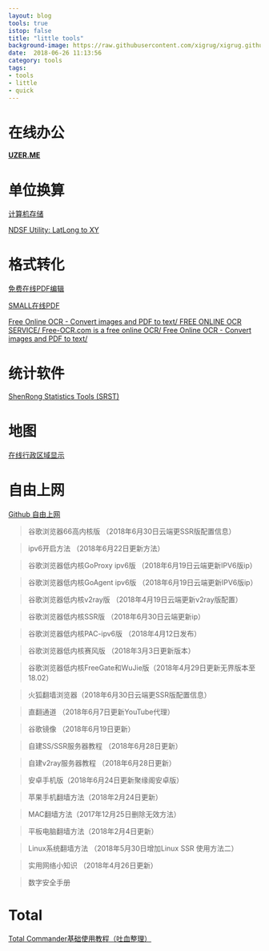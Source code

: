 ```yaml
---
layout: blog
tools: true
istop: false
title: "little tools"
background-image: https://raw.githubusercontent.com/xigrug/xigrug.github.io/master/picture/uzerme.png 
date:  2018-06-26 11:13:56
category: tools
tags:
- tools
- little
- quick
---
```


# 在线办公

<a href="https://www.uzer.me" title="可以看youtobe"> **UZER.ME** </a>

# 单位换算
[计算机存储](http://converter.elliotbeken.com/)

[NDSF Utility: LatLong to XY](http://www.whoi.edu/marine/ndsf/cgi-bin/NDSFutility.cgi?form=0&from=LatLon&to=XY)


# 格式转化
<a href="https://lightpdf.com/zh/" title="免费PDF工具：无需注册&功能强大"> 免费在线PDF编辑</a>

<a href="https://smallpdf.com/cn" title="轻松玩转PDF"> SMALL在线PDF</a>

<a href="https://ocr.space/" title="free OCR"> Free Online OCR - Convert images and PDF to text/ </a>
<a href="https://www.onlineocr.net/" title="free OCR"> FREE ONLINE OCR SERVICE/ </a>
<a href="https://www.free-ocr.com/" title="free OCR"> Free-OCR.com is a free online OCR/ </a>
<a href="http://www.free-online-ocr.com/" title="free OCR"> Free Online OCR - Convert images and PDF to text/ </a>

# 统计软件

<a href="http://www.mdtserver.com/srst" title="深容统计学软件"> ShenRong Statistics Tools (SRST)</a>

# 地图
<a href="http://lbsyun.baidu.com/jsdemo.htm#c1_10" title="行政区域划分"> 在线行政区域显示 </a>

# 自由上网

[Github 自由上网](https://github.com/Alvin9999/new-pac/wiki)

>谷歌浏览器66高内核版 （2018年6月30日云端更SSR版配置信息）

> ipv6开启方法 （2018年6月22日更新方法）

> 谷歌浏览器低内核GoProxy ipv6版 （2018年6月19日云端更新IPV6版ip）

> 谷歌浏览器低内核GoAgent ipv6版 （2018年6月19日云端更新IPV6版ip）

> 谷歌浏览器低内核v2ray版 （2018年4月19日云端更新v2ray版配置）

> 谷歌浏览器低内核SSR版 （2018年6月30日云端更新ip）

> 谷歌浏览器低内核PAC-ipv6版 （2018年4月12日发布）

> 谷歌浏览器低内核赛风版 （2018年3月3日更新版本）

> 谷歌浏览器低内核FreeGate和WuJie版（2018年4月29日更新无界版本至18.02）

> 火狐翻墙浏览器（2018年6月30日云端更SSR版配置信息）

> 直翻通道 （2018年6月7日更新YouTube代理）

> 谷歌镜像 （2018年6月19日更新）

> 自建SS/SSR服务器教程 （2018年6月28日更新）

> 自建v2ray服务器教程 （2018年6月28日更新）

> 安卓手机版（2018年6月24日更新聚缘阁安卓版）

> 苹果手机翻墙方法（2018年2月24日更新）

> MAC翻墙方法（2017年12月25日删除无效方法）

> 平板电脑翻墙方法（2018年2月4日更新）

> Linux系统翻墙方法 （2018年5月30日增加Linux SSR 使用方法二）

> 实用网络小知识 （2018年4月26日更新）

> 数字安全手册 

# Total 

[Total Commander基础使用教程（吐血整理）](http://www.jiaocheng8.com/ruanjian/totalcommander/375.html)

